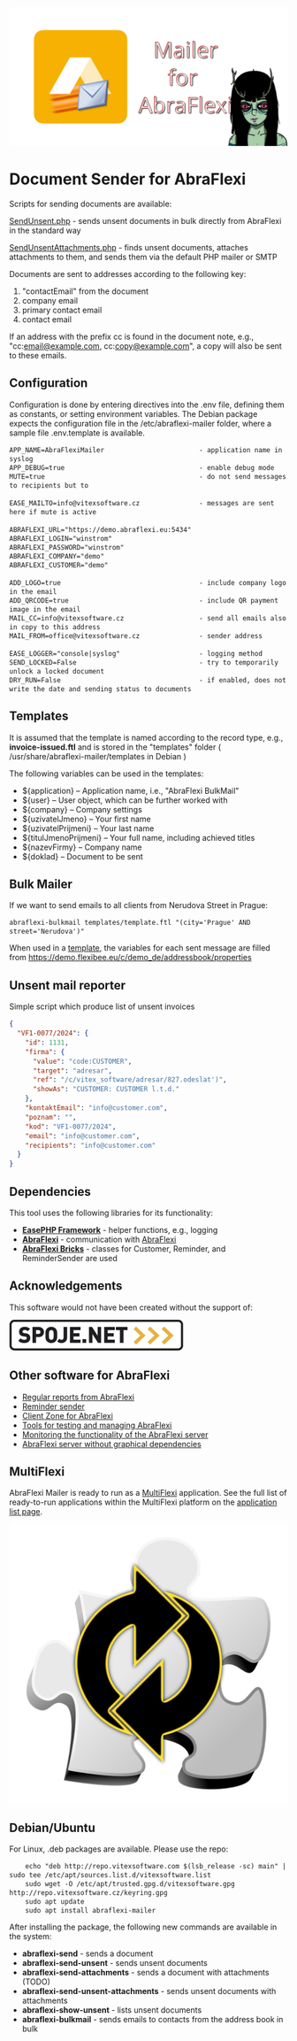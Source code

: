 ![Package Logo](social-preview.svg?raw=true "Project Logo")

Document Sender for AbraFlexi
=============================

Scripts for sending documents are available:

[SendUnsent.php](src/SendUnsent.php) - sends unsent documents in bulk directly from AbraFlexi in the standard way

[SendUnsentAttachments.php](src/SendUnsentAttachments.php) - finds unsent documents, attaches attachments to them, and sends them via the default PHP mailer or SMTP

Documents are sent to addresses according to the following key:

1. "contactEmail" from the document
2. company email
3. primary contact email
4. contact email

If an address with the prefix cc is found in the document note, e.g., "cc:email@example.com, cc:copy@example.com", a copy will also be sent to these emails.

Configuration
-------------

Configuration is done by entering directives into the .env file, defining them as constants, or setting environment variables.
The Debian package expects the configuration file in the /etc/abraflexi-mailer folder, where a sample file .env.template is available.

```env
APP_NAME=AbraFlexiMailer                        - application name in syslog
APP_DEBUG=true                                  - enable debug mode
MUTE=true                                       - do not send messages to recipients but to

EASE_MAILTO=info@vitexsoftware.cz               - messages are sent here if mute is active

ABRAFLEXI_URL="https://demo.abraflexi.eu:5434"
ABRAFLEXI_LOGIN="winstrom"
ABRAFLEXI_PASSWORD="winstrom"
ABRAFLEXI_COMPANY="demo"
ABRAFLEXI_CUSTOMER="demo"

ADD_LOGO=true                                   - include company logo in the email
ADD_QRCODE=true                                 - include QR payment image in the email
MAIL_CC=info@vitexsoftware.cz                   - send all emails also in copy to this address
MAIL_FROM=office@vitexsoftware.cz               - sender address

EASE_LOGGER="console|syslog"                    - logging method
SEND_LOCKED=False                               - try to temporarily unlock a locked document
DRY_RUN=False                                   - if enabled, does not write the date and sending status to documents
```

Templates
---------

It is assumed that the template is named according to the record type, e.g., **invoice-issued.ftl**
and is stored in the "templates" folder ( /usr/share/abraflexi-mailer/templates in Debian )

The following variables can be used in the templates:

* ${application} – Application name, i.e., "AbraFlexi BulkMail"
* ${user} – User object, which can be further worked with
* ${company} – Company settings
* ${uzivatelJmeno} – Your first name
* ${uzivatelPrijmeni} – Your last name
* ${titulJmenoPrijmeni} – Your full name, including achieved titles
* ${nazevFirmy} – Company name
* ${doklad} – Document to be sent

Bulk Mailer
-----------

If we want to send emails to all clients from Nerudova Street in Prague:

```shell
abraflexi-bulkmail templates/template.ftl "(city='Prague' AND street='Nerudova')"
```

When used in a [template](tests/test.ftl), the variables for each sent message
are filled from https://demo.flexibee.eu/c/demo_de/addressbook/properties

Unsent mail reporter
--------------------

Simple script which produce list of unsent invoices

```json
{
  "VF1-0077/2024": {
    "id": 1131,
    "firma": {
      "value": "code:CUSTOMER",
      "target": "adresar",
      "ref": "/c/vitex_software/adresar/827.odeslat')",
      "showAs": "CUSTOMER: CUSTOMER l.t.d."
    },
    "kontaktEmail": "info@customer.com",
    "poznam": "",
    "kod": "VF1-0077/2024",
    "email": "info@customer.com",
    "recipients": "info@customer.com"
  }
}
```



Dependencies
------------

This tool uses the following libraries for its functionality:

* [**EasePHP Framework**](https://github.com/VitexSoftware/php-ease-core)   - helper functions, e.g., logging
* [**AbraFlexi**](https://github.com/Spoje-NET/php-abraflexi)               - communication with [AbraFlexi](https://flexibee.eu/)
* [**AbraFlexi Bricks**](https://github.com/VitexSoftware/AbraFlexi-Bricks) - classes for Customer, Reminder, and ReminderSender are used

Acknowledgements
----------------

This software would not have been created without the support of:

[ ![Spoje.Net](doc/spojenet.gif?raw=true "Spoje.Net s.r.o.") ](https://spoje.net/)

Other software for AbraFlexi
----------------------------

* [Regular reports from AbraFlexi](https://github.com/VitexSoftware/AbraFlexi-Digest)
* [Reminder sender](https://github.com/VitexSoftware/php-abraflexi-reminder)
* [Client Zone for AbraFlexi](https://github.com/VitexSoftware/AbraFlexi-ClientZone)
* [Tools for testing and managing AbraFlexi](https://github.com/VitexSoftware/AbraFlexi-TestingTools)
* [Monitoring the functionality of the AbraFlexi server](https://github.com/VitexSoftware/monitoring-plugins-abraflexi)
* [AbraFlexi server without graphical dependencies](https://github.com/VitexSoftware/abraflexi-server-deb)

MultiFlexi
----------

AbraFlexi Mailer is ready to run as a [MultiFlexi](https://multiflexi.eu) application.
See the full list of ready-to-run applications within the MultiFlexi platform on the [application list page](https://www.multiflexi.eu/apps.php).

[![MultiFlexi App](https://github.com/VitexSoftware/MultiFlexi/blob/main/doc/multiflexi-app.svg)](https://www.multiflexi.eu/apps.php)

Debian/Ubuntu
-------------

For Linux, .deb packages are available. Please use the repo:

```shell
    echo "deb http://repo.vitexsoftware.com $(lsb_release -sc) main" | sudo tee /etc/apt/sources.list.d/vitexsoftware.list
    sudo wget -O /etc/apt/trusted.gpg.d/vitexsoftware.gpg http://repo.vitexsoftware.cz/keyring.gpg
    sudo apt update
    sudo apt install abraflexi-mailer
```

After installing the package, the following new commands are available in the system:

* **abraflexi-send**                    - sends a document
* **abraflexi-send-unsent**             - sends unsent documents
* **abraflexi-send-attachments**        - sends a document with attachments (TODO)
* **abraflexi-send-unsent-attachments** - sends unsent documents with attachments
* **abraflexi-show-unsent**             - lists unsent documents
* **abraflexi-bulkmail**                - sends emails to contacts from the address book in bulk

